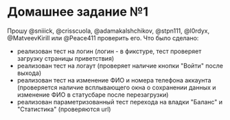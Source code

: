 # Домашнее задание №1

Прошу @sniiick, @crisscuola, @adamakalshchikov, @stpn111, @l0rdyx, @MatveevKirill или @Peace411 проверить его.
Что было сделано:

* реализован тест на логин (логин - в фикстуре, тест проверяет загрузку страницы приветствия)
* реализован тест на логаут (проверяет наличие кнопки "Войти" после выхода)
* реализован тест на изменение ФИО и номера телефона аккаунта (проверяется наличие всплывающего окна о сохранении данных и изменение ФИО в статусбаре после перезагрузки)
* реализован параметризованный тест перехода на владки "Баланс" и "Статистика" (проверяются url)
